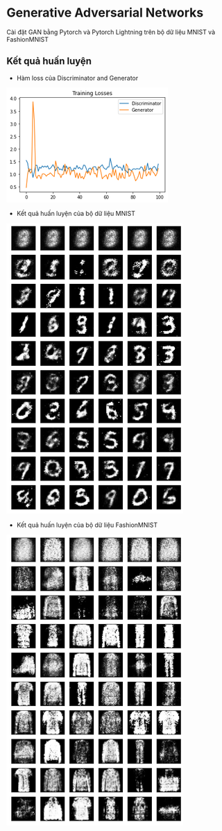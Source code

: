 # Generative Adversarial Networks

Cài đặt GAN bằng Pytorch và Pytorch Lightning trên bộ dữ liệu MNIST và FashionMNIST

## Kết quả huấn luyện
- Hàm loss của Discriminator and Generator

![GAN training loss](https://github.com/haihy2001/ML-GAN/blob/main/images/loss_function.png)

- Kết quả huấn luyện của bộ dữ liệu MNIST

![MNIST_training_smaple](https://github.com/haihy2001/ML-GAN/blob/main/images/training_sample_MNIST.png)

- Kết quả huấn luyện của bộ dữ liệu FashionMNIST

![FashionMNIST_training_smaple](https://github.com/haihy2001/ML-GAN/blob/main/images/training_sample_FashionMNIST.png)

